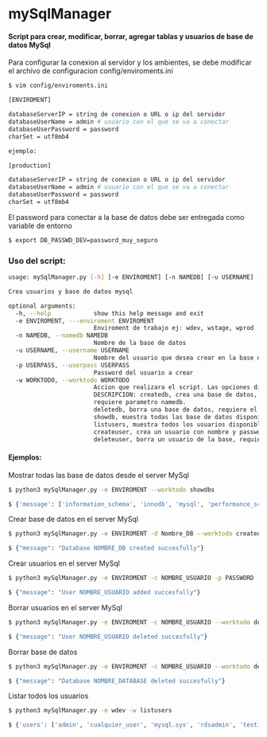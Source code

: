 # mySqlManager

#### Script para crear, modificar, borrar, agregar tablas y usuarios de base de datos MySql

Para configurar la conexion al servidor y los ambientes, se debe modificar el archivo de configuracion config/enviroments.ini
```bash
$ vim config/enviroments.ini

[ENVIROMENT]

databaseServerIP = string de conexion o URL o ip del servidor
databaseUserName = admin # usuario con el que se va a conectar
databaseUserPassword = password
charSet = utf8mb4

ejemplo: 

[production]

databaseServerIP = string de conexion o URL o ip del servidor
databaseUserName = admin # usuario con el que se va a conectar
databaseUserPassword = password
charSet = utf8mb4
```

El password para conectar a la base de datos debe ser entregada como variable de entorno
```bash
$ export DB_PASSWD_DEV=password_muy_seguro
```

### Uso del script:
```bash
usage: mySqlManager.py [-h] [-e ENVIROMENT] [-n NAMEDB] [-u USERNAME] [-p USERPASS] [-w WORKTODO]

Crea usuarios y base de datos mysql

optional arguments:
  -h, --help            show this help message and exit
  -e ENVIROMENT, ---enviroment ENVIROMENT
                        Enviroment de trabajo ej: wdev, wstage, wprod
  -n NAMEDB, --namedb NAMEDB
                        Nombre de la base de datos
  -u USERNAME, --username USERNAME
                        Nombre del usuario que desea crear en la base de datos
  -p USERPASS, --userpass USERPASS
                        Password del usuario a crear
  -w WORKTODO, --worktodo WORKTODO
                        Accion que realizara el script. Las opciones disponibles son createdb, createuser, deletedb. deleteuser, showdbs. 
                        DESCRIPCION: createdb, crea una base de datos,
                        requiere parametro namedb. 
                        deletedb, borra una base de datos, requiere el parametro namedb. 
                        showdb, muestra todas las base de datos disponibles en el motor MySql.
                        listusers, muestra todos los usuarios disponibles en el motor MySql. 
                        createuser, crea un usuario con nombre y password, requiere el parametro username y userpass.
                        deleteuser, borra un usuario de la base, requiere parametro username
```

#### Ejemplos:

Mostrar todas las base de datos desde el server MySql
```bash
$ python3 mySqlManager.py -e ENVIROMENT --worktodo showdbs

$ {'message': ['information_schema', 'innodb', 'mysql', 'performance_schema','sys', 'tmp']}
```

Crear base de datos en el server MySql
```bash
$ python3 mySqlManager.py -e ENVIROMENT -d Nombre_DB --worktodo createdb

$ {"message": "Database NOMBRE_DB created succesfully"}
```

Crear usuarios en el server MySql
```bash
$ python3 mySqlManager.py -e ENVIROMENT -c NOMBRE_USUARIO -p PASSWORD --worktodo createuser

$ {"message": "User NOMBRE_USUARIO added succesfully"}
```
Borrar usuarios en el server MySql
```bash
$ python3 mySqlManager.py -e ENVIROMENT -c NOMBRE_USUARIO --worktodo deleteuser

$ {"message": "User NOMBRE_USUARIO deleted succesfully"}
```
Borrar base de datos
```bash
$ python3 mySqlManager.py -e ENVIROMENT -c NOMBRE_USUARIO --worktodo deletedb

$ {"message": "Database NOMBRE_DATABASE deleted succesfully"}
```
Listar todos los usuarios
```bash
$ python3 mySqlManager.py -e wdev -w listusers

$ {'users': ['admin', 'cualquier_user', 'mysql.sys', 'rdsadmin', 'testing_user']}

```